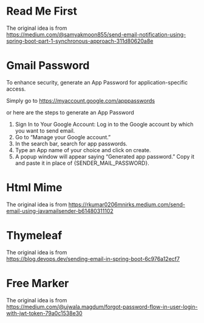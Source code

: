 # Read Me First

The original idea is from  
https://medium.com/@samyakmoon855/send-email-notification-using-spring-boot-part-1-synchronous-approach-311d80620a8e

# Gmail Password

To enhance security, generate an App Password for application-specific access.

Simply go to
https://myaccount.google.com/apppasswords

or here are the steps to generate an App Password

1. Sign In to Your Google Account: Log in to the Google account by which you want to send email.
2. Go to “Manage your Google account.”
3. In the search bar, search for app passwords.
4. Type an App name of your choice and click on create.
5. A popup window will appear saying “Generated app password.” Copy it and paste it in place of {SENDER_MAIL_PASSWORD}.

# Html Mime

The original idea is from
https://rkumar0206mnirks.medium.com/send-email-using-javamailsender-b61480311102

# Thymeleaf

The original idea is from  
https://blog.devops.dev/sending-email-in-spring-boot-6c976a12ecf7

# Free Marker

The original idea is from  
https://medium.com/@ujwala.magdum/forgot-password-flow-in-user-login-with-jwt-token-79a0c1538e30